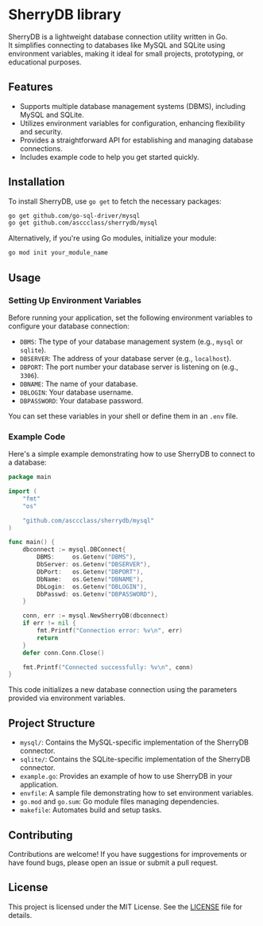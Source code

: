 # SherryDB library

SherryDB is a lightweight database connection utility written in Go.  
It simplifies connecting to databases like MySQL and SQLite using environment variables, making it ideal for small projects, prototyping, or educational purposes.

## Features

- Supports multiple database management systems (DBMS), including MySQL and SQLite.
- Utilizes environment variables for configuration, enhancing flexibility and security.
- Provides a straightforward API for establishing and managing database connections.
- Includes example code to help you get started quickly.

## Installation

To install SherryDB, use `go get` to fetch the necessary packages:

```bash
go get github.com/go-sql-driver/mysql
go get github.com/asccclass/sherrydb/mysql
```

Alternatively, if you're using Go modules, initialize your module:

```bash
go mod init your_module_name
```

## Usage

### Setting Up Environment Variables

Before running your application, set the following environment variables to configure your database connection:

- `DBMS`: The type of your database management system (e.g., `mysql` or `sqlite`).
- `DBSERVER`: The address of your database server (e.g., `localhost`).
- `DBPORT`: The port number your database server is listening on (e.g., `3306`).
- `DBNAME`: The name of your database.
- `DBLOGIN`: Your database username.
- `DBPASSWORD`: Your database password.

You can set these variables in your shell or define them in an `.env` file.

### Example Code

Here's a simple example demonstrating how to use SherryDB to connect to a database:

```go
package main

import (
    "fmt"
    "os"

    "github.com/asccclass/sherrydb/mysql"
)

func main() {
    dbconnect := mysql.DBConnect{
        DBMS:     os.Getenv("DBMS"),
        DbServer: os.Getenv("DBSERVER"),
        DbPort:   os.Getenv("DBPORT"),
        DbName:   os.Getenv("DBNAME"),
        DbLogin:  os.Getenv("DBLOGIN"),
        DbPasswd: os.Getenv("DBPASSWORD"),
    }

    conn, err := mysql.NewSherryDB(dbconnect)
    if err != nil {
        fmt.Printf("Connection error: %v\n", err)
        return
    }
    defer conn.Conn.Close()

    fmt.Printf("Connected successfully: %v\n", conn)
}
```

This code initializes a new database connection using the parameters provided via environment variables.

## Project Structure

- `mysql/`: Contains the MySQL-specific implementation of the SherryDB connector.
- `sqlite/`: Contains the SQLite-specific implementation of the SherryDB connector.
- `example.go`: Provides an example of how to use SherryDB in your application.
- `envfile`: A sample file demonstrating how to set environment variables.
- `go.mod` and `go.sum`: Go module files managing dependencies.
- `makefile`: Automates build and setup tasks.

## Contributing

Contributions are welcome! If you have suggestions for improvements or have found bugs, please open an issue or submit a pull request.

## License

This project is licensed under the MIT License. See the [LICENSE](LICENSE) file for details.
